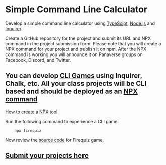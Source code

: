 # Simple Command Line Calculator

Develop a simple command line calculator using [TypeScipt](https://www.typescriptlang.org/), [Node.js](https://nodejs.org/en/) and [Inquirer](https://www.npmjs.com/package/inquirer).

Create a GitHub repository for the project and submit its URL and NPX command in the project submission form. Please note that you will create a NPX command for your project and publish it on npm. After the NPX command is working you will announce it on Panaverse groups on Facebook, Discord, and Twitter.


## You can develop [CLI Games](https://www.youtube.com/watch?v=_oHByo8tiEY) using Inquirer, Chalk, etc. All your class projects will be CLI based and should be deployed as an [NPX command](https://blog.deepgram.com/npx-script/)

[How to create a NPX tool](https://blog.shahednasser.com/how-to-create-a-npx-tool/)

Run the following command to experience a CLI game:

        npx firequiz

Now review the [source code](https://github.com/fireship-io/javascript-millionaire) for Firequiz game.

## [Submit your projects here](https://forms.gle/A37eRgiz46wvfTUv6)
